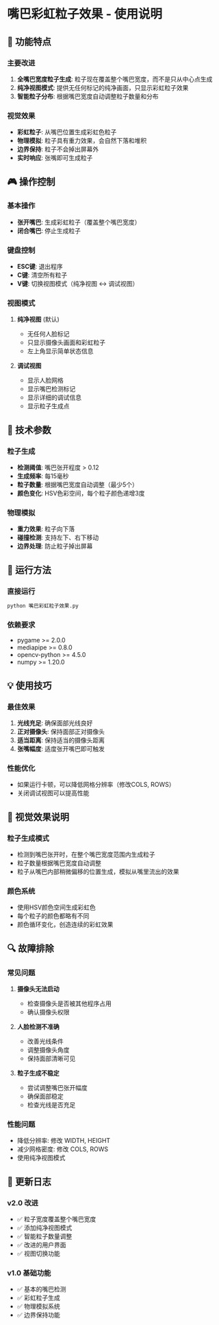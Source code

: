 # 嘴巴彩虹粒子效果 - 使用说明

## 🌈 功能特点

### 主要改进

1. **全嘴巴宽度粒子生成**: 粒子现在覆盖整个嘴巴宽度，而不是只从中心点生成
2. **纯净视图模式**: 提供无任何标记的纯净画面，只显示彩虹粒子效果
3. **智能粒子分布**: 根据嘴巴宽度自动调整粒子数量和分布

### 视觉效果

- **彩虹粒子**: 从嘴巴位置生成彩虹色粒子
- **物理模拟**: 粒子具有重力效果，会自然下落和堆积
- **边界保持**: 粒子不会掉出屏幕外
- **实时响应**: 张嘴即可生成粒子

## 🎮 操作控制

### 基本操作

- **张开嘴巴**: 生成彩虹粒子（覆盖整个嘴巴宽度）
- **闭合嘴巴**: 停止生成粒子

### 键盘控制

- **ESC键**: 退出程序
- **C键**: 清空所有粒子
- **V键**: 切换视图模式（纯净视图 ↔ 调试视图）

### 视图模式

1. **纯净视图** (默认)
   - 无任何人脸标记
   - 只显示摄像头画面和彩虹粒子
   - 左上角显示简单状态信息

2. **调试视图**
   - 显示人脸网格
   - 显示嘴巴检测标记
   - 显示详细的调试信息
   - 显示粒子生成点

## 🔧 技术参数

### 粒子生成

- **检测阈值**: 嘴巴张开程度 > 0.12
- **生成频率**: 每15毫秒
- **粒子数量**: 根据嘴巴宽度自动调整（最少5个）
- **颜色变化**: HSV色彩空间，每个粒子颜色递增3度

### 物理模拟

- **重力效果**: 粒子向下落
- **碰撞检测**: 支持左下、右下移动
- **边界处理**: 防止粒子掉出屏幕

## 🚀 运行方法

### 直接运行

```bash
python 嘴巴彩虹粒子效果.py
```

### 依赖要求

- pygame >= 2.0.0
- mediapipe >= 0.8.0
- opencv-python >= 4.5.0
- numpy >= 1.20.0

## 💡 使用技巧

### 最佳效果

1. **光线充足**: 确保面部光线良好
2. **正对摄像头**: 保持面部正对摄像头
3. **适当距离**: 保持适当的摄像头距离
4. **张嘴幅度**: 适度张开嘴巴即可触发

### 性能优化

- 如果运行卡顿，可以降低网格分辨率（修改COLS, ROWS）
- 关闭调试视图可以提高性能

## 🎨 视觉效果说明

### 粒子生成模式

- 检测到嘴巴张开时，在整个嘴巴宽度范围内生成粒子
- 粒子数量根据嘴巴宽度自动调整
- 粒子从嘴巴内部稍微偏移的位置生成，模拟从嘴里流出的效果

### 颜色系统

- 使用HSV颜色空间生成彩虹色
- 每个粒子的颜色都略有不同
- 颜色循环变化，创造连续的彩虹效果

## 🔍 故障排除

### 常见问题

1. **摄像头无法启动**
   - 检查摄像头是否被其他程序占用
   - 确认摄像头权限

2. **人脸检测不准确**
   - 改善光线条件
   - 调整摄像头角度
   - 保持面部清晰可见

3. **粒子生成不稳定**
   - 尝试调整嘴巴张开幅度
   - 确保面部稳定
   - 检查光线是否充足

### 性能问题

- 降低分辨率: 修改 WIDTH, HEIGHT
- 减少网格密度: 修改 COLS, ROWS
- 使用纯净视图模式

## 📝 更新日志

### v2.0 改进

- ✅ 粒子宽度覆盖整个嘴巴宽度
- ✅ 添加纯净视图模式
- ✅ 智能粒子数量调整
- ✅ 改进的用户界面
- ✅ 视图切换功能

### v1.0 基础功能

- ✅ 基本的嘴巴检测
- ✅ 彩虹粒子生成
- ✅ 物理模拟系统
- ✅ 边界保持功能
